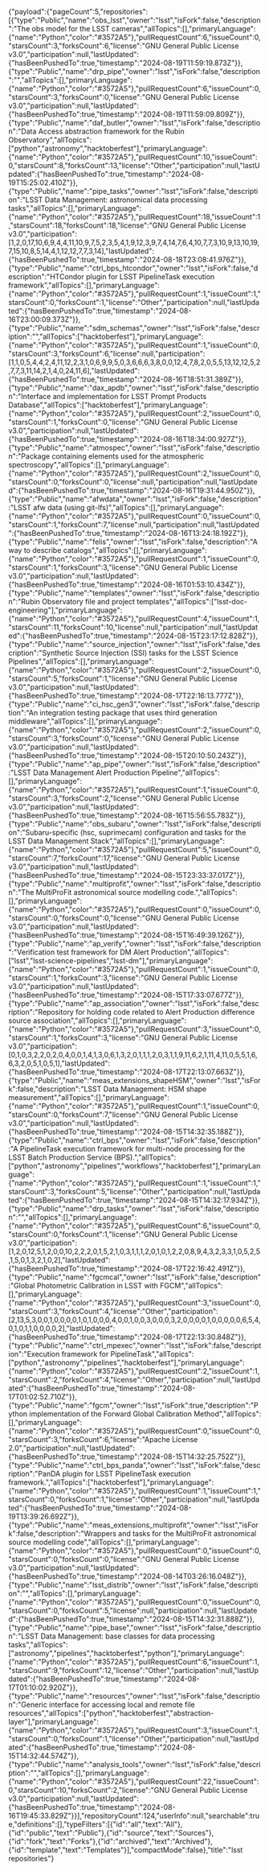 {"payload":{"pageCount":5,"repositories":[{"type":"Public","name":"obs_lsst","owner":"lsst","isFork":false,"description":"The obs model for the LSST cameras","allTopics":[],"primaryLanguage":{"name":"Python","color":"#3572A5"},"pullRequestCount":6,"issueCount":0,"starsCount":3,"forksCount":6,"license":"GNU General Public License v3.0","participation":null,"lastUpdated":{"hasBeenPushedTo":true,"timestamp":"2024-08-19T11:59:19.873Z"}},{"type":"Public","name":"drp_pipe","owner":"lsst","isFork":false,"description":"","allTopics":[],"primaryLanguage":{"name":"Python","color":"#3572A5"},"pullRequestCount":6,"issueCount":0,"starsCount":3,"forksCount":0,"license":"GNU General Public License v3.0","participation":null,"lastUpdated":{"hasBeenPushedTo":true,"timestamp":"2024-08-19T11:59:09.809Z"}},{"type":"Public","name":"daf_butler","owner":"lsst","isFork":false,"description":"Data Access abstraction framework for the Rubin Observatory","allTopics":["python","astronomy","hacktoberfest"],"primaryLanguage":{"name":"Python","color":"#3572A5"},"pullRequestCount":10,"issueCount":0,"starsCount":8,"forksCount":13,"license":"Other","participation":null,"lastUpdated":{"hasBeenPushedTo":true,"timestamp":"2024-08-19T15:25:02.410Z"}},{"type":"Public","name":"pipe_tasks","owner":"lsst","isFork":false,"description":"LSST Data Management: astronomical data processing tasks","allTopics":[],"primaryLanguage":{"name":"Python","color":"#3572A5"},"pullRequestCount":18,"issueCount":1,"starsCount":18,"forksCount":18,"license":"GNU General Public License v3.0","participation":[1,2,0,17,10,6,9,4,4,11,10,9,7,5,2,3,5,4,1,9,12,3,9,7,4,14,7,6,4,10,7,7,3,10,9,13,10,19,7,15,10,8,5,14,4,1,12,12,7,7,3,14],"lastUpdated":{"hasBeenPushedTo":true,"timestamp":"2024-08-18T23:08:41.976Z"}},{"type":"Public","name":"ctrl_bps_htcondor","owner":"lsst","isFork":false,"description":"HTCondor plugin for LSST PipelineTask execution framework","allTopics":[],"primaryLanguage":{"name":"Python","color":"#3572A5"},"pullRequestCount":1,"issueCount":1,"starsCount":0,"forksCount":1,"license":"Other","participation":null,"lastUpdated":{"hasBeenPushedTo":true,"timestamp":"2024-08-16T23:00:09.373Z"}},{"type":"Public","name":"sdm_schemas","owner":"lsst","isFork":false,"description":"","allTopics":["hacktoberfest"],"primaryLanguage":{"name":"Python","color":"#3572A5"},"pullRequestCount":1,"issueCount":0,"starsCount":3,"forksCount":6,"license":null,"participation":[1,1,0,5,4,4,2,4,11,12,2,3,1,0,6,9,9,5,0,3,6,6,6,3,8,0,0,12,4,7,8,2,0,5,5,13,12,12,5,2,7,7,3,11,14,2,1,4,0,24,11,6],"lastUpdated":{"hasBeenPushedTo":true,"timestamp":"2024-08-16T18:51:31.389Z"}},{"type":"Public","name":"dax_apdb","owner":"lsst","isFork":false,"description":"Interface and implementation for LSST Prompt Products Database","allTopics":["hacktoberfest"],"primaryLanguage":{"name":"Python","color":"#3572A5"},"pullRequestCount":2,"issueCount":0,"starsCount":1,"forksCount":0,"license":"GNU General Public License v3.0","participation":null,"lastUpdated":{"hasBeenPushedTo":true,"timestamp":"2024-08-16T18:34:00.927Z"}},{"type":"Public","name":"atmospec","owner":"lsst","isFork":false,"description":"Package containing elements used for the atmospheric spectroscopy","allTopics":[],"primaryLanguage":{"name":"Python","color":"#3572A5"},"pullRequestCount":2,"issueCount":0,"starsCount":0,"forksCount":0,"license":null,"participation":null,"lastUpdated":{"hasBeenPushedTo":true,"timestamp":"2024-08-16T19:31:44.950Z"}},{"type":"Public","name":"afwdata","owner":"lsst","isFork":false,"description":"LSST afw data (using git-lfs)","allTopics":[],"primaryLanguage":{"name":"Python","color":"#3572A5"},"pullRequestCount":0,"issueCount":0,"starsCount":1,"forksCount":7,"license":null,"participation":null,"lastUpdated":{"hasBeenPushedTo":true,"timestamp":"2024-08-16T13:24:18.192Z"}},{"type":"Public","name":"felis","owner":"lsst","isFork":false,"description":"A way to describe catalogs","allTopics":[],"primaryLanguage":{"name":"Python","color":"#3572A5"},"pullRequestCount":1,"issueCount":0,"starsCount":1,"forksCount":3,"license":"GNU General Public License v3.0","participation":null,"lastUpdated":{"hasBeenPushedTo":true,"timestamp":"2024-08-16T01:53:10.434Z"}},{"type":"Public","name":"templates","owner":"lsst","isFork":false,"description":"Rubin Observatory file and project templates","allTopics":["lsst-doc-engineering"],"primaryLanguage":{"name":"Python","color":"#3572A5"},"pullRequestCount":4,"issueCount":1,"starsCount":11,"forksCount":10,"license":null,"participation":null,"lastUpdated":{"hasBeenPushedTo":true,"timestamp":"2024-08-15T23:17:12.828Z"}},{"type":"Public","name":"source_injection","owner":"lsst","isFork":false,"description":"Synthetic Source Injection (SSI) tasks for the LSST Science Pipelines","allTopics":[],"primaryLanguage":{"name":"Python","color":"#3572A5"},"pullRequestCount":2,"issueCount":0,"starsCount":5,"forksCount":1,"license":"GNU General Public License v3.0","participation":null,"lastUpdated":{"hasBeenPushedTo":true,"timestamp":"2024-08-17T22:16:13.777Z"}},{"type":"Public","name":"ci_hsc_gen3","owner":"lsst","isFork":false,"description":"An integration testing package that uses third generation middleware","allTopics":[],"primaryLanguage":{"name":"Python","color":"#3572A5"},"pullRequestCount":2,"issueCount":0,"starsCount":3,"forksCount":0,"license":"GNU General Public License v3.0","participation":null,"lastUpdated":{"hasBeenPushedTo":true,"timestamp":"2024-08-15T20:10:50.243Z"}},{"type":"Public","name":"ap_pipe","owner":"lsst","isFork":false,"description":"LSST Data Management Alert Production Pipeline","allTopics":[],"primaryLanguage":{"name":"Python","color":"#3572A5"},"pullRequestCount":1,"issueCount":0,"starsCount":3,"forksCount":2,"license":"GNU General Public License v3.0","participation":null,"lastUpdated":{"hasBeenPushedTo":true,"timestamp":"2024-08-16T15:56:55.783Z"}},{"type":"Public","name":"obs_subaru","owner":"lsst","isFork":false,"description":"Subaru-specific (hsc, suprimecam) configuration and tasks for the LSST Data Management Stack","allTopics":[],"primaryLanguage":{"name":"Python","color":"#3572A5"},"pullRequestCount":5,"issueCount":0,"starsCount":7,"forksCount":17,"license":"GNU General Public License v3.0","participation":null,"lastUpdated":{"hasBeenPushedTo":true,"timestamp":"2024-08-15T23:33:37.017Z"}},{"type":"Public","name":"multiprofit","owner":"lsst","isFork":false,"description":"The MultiProFit astronomical source modelling code.","allTopics":[],"primaryLanguage":{"name":"Python","color":"#3572A5"},"pullRequestCount":0,"issueCount":0,"starsCount":0,"forksCount":0,"license":"GNU General Public License v3.0","participation":null,"lastUpdated":{"hasBeenPushedTo":true,"timestamp":"2024-08-15T16:49:39.126Z"}},{"type":"Public","name":"ap_verify","owner":"lsst","isFork":false,"description":"Verification test framework for DM Alert Production","allTopics":["lsst","lsst-science-pipelines","lsst-dm"],"primaryLanguage":{"name":"Python","color":"#3572A5"},"pullRequestCount":1,"issueCount":0,"starsCount":1,"forksCount":3,"license":"GNU General Public License v3.0","participation":null,"lastUpdated":{"hasBeenPushedTo":true,"timestamp":"2024-08-15T17:33:07.677Z"}},{"type":"Public","name":"ap_association","owner":"lsst","isFork":false,"description":"Repository for holding code related to Alert Production difference source association","allTopics":[],"primaryLanguage":{"name":"Python","color":"#3572A5"},"pullRequestCount":3,"issueCount":0,"starsCount":1,"forksCount":3,"license":"GNU General Public License v3.0","participation":[0,1,0,3,2,2,0,2,0,4,0,0,1,4,1,3,0,6,1,3,2,0,1,1,1,2,0,3,1,1,9,11,6,2,1,11,4,11,0,5,5,1,6,6,3,2,0,5,1,0,5,1],"lastUpdated":{"hasBeenPushedTo":true,"timestamp":"2024-08-17T22:13:07.663Z"}},{"type":"Public","name":"meas_extensions_shapeHSM","owner":"lsst","isFork":false,"description":"LSST Data Management: HSM shape measurement","allTopics":[],"primaryLanguage":{"name":"Python","color":"#3572A5"},"pullRequestCount":1,"issueCount":0,"starsCount":0,"forksCount":7,"license":"GNU General Public License v3.0","participation":null,"lastUpdated":{"hasBeenPushedTo":true,"timestamp":"2024-08-15T14:32:35.188Z"}},{"type":"Public","name":"ctrl_bps","owner":"lsst","isFork":false,"description":"A PipelineTask execution framework for multi-node processing for the LSST Batch Production Service (BPS).","allTopics":["python","astronomy","pipelines","workflows","hacktoberfest"],"primaryLanguage":{"name":"Python","color":"#3572A5"},"pullRequestCount":1,"issueCount":1,"starsCount":3,"forksCount":5,"license":"Other","participation":null,"lastUpdated":{"hasBeenPushedTo":true,"timestamp":"2024-08-15T14:32:17.934Z"}},{"type":"Public","name":"drp_tasks","owner":"lsst","isFork":false,"description":"","allTopics":[],"primaryLanguage":{"name":"Python","color":"#3572A5"},"pullRequestCount":6,"issueCount":0,"starsCount":0,"forksCount":1,"license":"GNU General Public License v3.0","participation":[1,2,0,12,5,1,2,0,0,10,2,2,2,0,1,5,2,1,0,3,1,1,1,2,0,1,0,1,2,2,0,8,9,4,3,2,3,3,1,0,5,2,5,1,5,0,1,3,2,1,0,2],"lastUpdated":{"hasBeenPushedTo":true,"timestamp":"2024-08-17T22:16:42.491Z"}},{"type":"Public","name":"fgcmcal","owner":"lsst","isFork":false,"description":"Global Photometric Calibration in LSST with FGCM","allTopics":[],"primaryLanguage":{"name":"Python","color":"#3572A5"},"pullRequestCount":3,"issueCount":0,"starsCount":3,"forksCount":4,"license":"Other","participation":[2,13,5,3,0,0,1,0,0,0,0,1,0,1,0,0,0,4,0,0,1,0,0,3,0,0,0,3,2,0,0,0,0,1,0,0,0,0,0,6,5,4,0,1,0,1,1,0,0,0,0,2],"lastUpdated":{"hasBeenPushedTo":true,"timestamp":"2024-08-17T22:13:30.848Z"}},{"type":"Public","name":"ctrl_mpexec","owner":"lsst","isFork":false,"description":"Execution framework for PipelineTask","allTopics":["python","astronomy","pipelines","hacktoberfest"],"primaryLanguage":{"name":"Python","color":"#3572A5"},"pullRequestCount":2,"issueCount":1,"starsCount":2,"forksCount":4,"license":"Other","participation":null,"lastUpdated":{"hasBeenPushedTo":true,"timestamp":"2024-08-17T01:02:52.710Z"}},{"type":"Public","name":"fgcm","owner":"lsst","isFork":true,"description":"Python implementation of the Forward Global Calibration Method","allTopics":[],"primaryLanguage":{"name":"Python","color":"#3572A5"},"pullRequestCount":0,"issueCount":0,"starsCount":3,"forksCount":6,"license":"Apache License 2.0","participation":null,"lastUpdated":{"hasBeenPushedTo":true,"timestamp":"2024-08-15T14:32:25.752Z"}},{"type":"Public","name":"ctrl_bps_panda","owner":"lsst","isFork":false,"description":"PanDA plugin for LSST PipelineTask execution framework.","allTopics":["hacktoberfest"],"primaryLanguage":{"name":"Python","color":"#3572A5"},"pullRequestCount":1,"issueCount":1,"starsCount":0,"forksCount":1,"license":"Other","participation":null,"lastUpdated":{"hasBeenPushedTo":true,"timestamp":"2024-08-19T13:39:26.692Z"}},{"type":"Public","name":"meas_extensions_multiprofit","owner":"lsst","isFork":false,"description":"Wrappers and tasks for the MultiProFit astronomical source modelling code","allTopics":[],"primaryLanguage":{"name":"Python","color":"#3572A5"},"pullRequestCount":0,"issueCount":0,"starsCount":0,"forksCount":0,"license":"GNU General Public License v3.0","participation":null,"lastUpdated":{"hasBeenPushedTo":true,"timestamp":"2024-08-14T03:26:16.048Z"}},{"type":"Public","name":"lsst_distrib","owner":"lsst","isFork":false,"description":"","allTopics":[],"primaryLanguage":{"name":"Python","color":"#3572A5"},"pullRequestCount":0,"issueCount":0,"starsCount":0,"forksCount":5,"license":null,"participation":null,"lastUpdated":{"hasBeenPushedTo":true,"timestamp":"2024-08-15T14:32:31.888Z"}},{"type":"Public","name":"pipe_base","owner":"lsst","isFork":false,"description":"LSST Data Management: base classes for data processing tasks","allTopics":["astronomy","pipelines","hacktoberfest","python"],"primaryLanguage":{"name":"Python","color":"#3572A5"},"pullRequestCount":6,"issueCount":1,"starsCount":9,"forksCount":12,"license":"Other","participation":null,"lastUpdated":{"hasBeenPushedTo":true,"timestamp":"2024-08-17T01:10:02.920Z"}},{"type":"Public","name":"resources","owner":"lsst","isFork":false,"description":"Generic interface for accessing local and remote file resources","allTopics":["python","hacktoberfest","abstraction-layer"],"primaryLanguage":{"name":"Python","color":"#3572A5"},"pullRequestCount":3,"issueCount":1,"starsCount":0,"forksCount":1,"license":"Other","participation":null,"lastUpdated":{"hasBeenPushedTo":true,"timestamp":"2024-08-15T14:32:44.574Z"}},{"type":"Public","name":"analysis_tools","owner":"lsst","isFork":false,"description":"","allTopics":[],"primaryLanguage":{"name":"Python","color":"#3572A5"},"pullRequestCount":22,"issueCount":0,"starsCount":10,"forksCount":2,"license":"GNU General Public License v3.0","participation":null,"lastUpdated":{"hasBeenPushedTo":true,"timestamp":"2024-08-16T19:45:33.829Z"}}],"repositoryCount":124,"userInfo":null,"searchable":true,"definitions":[],"typeFilters":[{"id":"all","text":"All"},{"id":"public","text":"Public"},{"id":"source","text":"Sources"},{"id":"fork","text":"Forks"},{"id":"archived","text":"Archived"},{"id":"template","text":"Templates"}],"compactMode":false},"title":"lsst repositories"}
